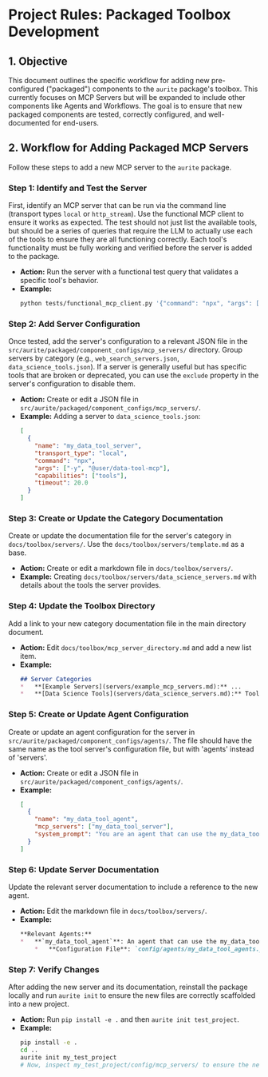 # Project Rules: Packaged Toolbox Development

## 1. Objective

This document outlines the specific workflow for adding new pre-configured ("packaged") components to the `aurite` package's toolbox. This currently focuses on MCP Servers but will be expanded to include other components like Agents and Workflows. The goal is to ensure that new packaged components are tested, correctly configured, and well-documented for end-users.

## 2. Workflow for Adding Packaged MCP Servers

Follow these steps to add a new MCP server to the `aurite` package.

### Step 1: Identify and Test the Server

First, identify an MCP server that can be run via the command line (transport types `local` or `http_stream`). Use the functional MCP client to ensure it works as expected. The test should not just list the available tools, but should be a series of queries that require the LLM to actually use each of the tools to ensure they are all functioning correctly. Each tool's functionality must be fully working and verified before the server is added to the package.

*   **Action:** Run the server with a functional test query that validates a specific tool's behavior.
*   **Example:**
    ```bash
    python tests/functional_mcp_client.py '{"command": "npx", "args": ["-y", "@user/some-mcp-server"]}' "Use the 'read_file' tool to tell me the contents of 'pyproject.toml'"
    ```

### Step 2: Add Server Configuration

Once tested, add the server's configuration to a relevant JSON file in the `src/aurite/packaged/component_configs/mcp_servers/` directory. Group servers by category (e.g., `web_search_servers.json`, `data_science_tools.json`). If a server is generally useful but has specific tools that are broken or deprecated, you can use the `exclude` property in the server's configuration to disable them.

*   **Action:** Create or edit a JSON file in `src/aurite/packaged/component_configs/mcp_servers/`.
*   **Example:** Adding a server to `data_science_tools.json`:
    ```json
    [
      {
        "name": "my_data_tool_server",
        "transport_type": "local",
        "command": "npx",
        "args": ["-y", "@user/data-tool-mcp"],
        "capabilities": ["tools"],
        "timeout": 20.0
      }
    ]
    ```

### Step 3: Create or Update the Category Documentation

Create or update the documentation file for the server's category in `docs/toolbox/servers/`. Use the `docs/toolbox/servers/template.md` as a base.

*   **Action:** Create or edit a markdown file in `docs/toolbox/servers/`.
*   **Example:** Creating `docs/toolbox/servers/data_science_servers.md` with details about the tools the server provides.

### Step 4: Update the Toolbox Directory

Add a link to your new category documentation file in the main directory document.

*   **Action:** Edit `docs/toolbox/mcp_server_directory.md` and add a new list item.
*   **Example:**
    ```markdown
    ## Server Categories
    *   **[Example Servers](servers/example_mcp_servers.md):** ...
    *   **[Data Science Tools](servers/data_science_servers.md):** Tools for data analysis and exploration.
    ```

### Step 5: Create or Update Agent Configuration

Create or update an agent configuration for the server in `src/aurite/packaged/component_configs/agents/`. The file should have the same name as the tool server's configuration file, but with 'agents' instead of 'servers'.

*   **Action:** Create or edit a JSON file in `src/aurite/packaged/component_configs/agents/`.
*   **Example:**
    ```json
    [
      {
        "name": "my_data_tool_agent",
        "mcp_servers": ["my_data_tool_server"],
        "system_prompt": "You are an agent that can use the my_data_tool_server to answer questions."
      }
    ]
    ```

### Step 6: Update Server Documentation

Update the relevant server documentation to include a reference to the new agent.

*   **Action:** Edit the markdown file in `docs/toolbox/servers/`.
*   **Example:**
    ```markdown
    **Relevant Agents:**
    *   **`my_data_tool_agent`**: An agent that can use the my_data_tool_server to answer questions.
        *   **Configuration File**: `config/agents/my_data_tool_agents.json`
    ```

### Step 7: Verify Changes

After adding the new server and its documentation, reinstall the package locally and run `aurite init` to ensure the new files are correctly scaffolded into a new project.

*   **Action:** Run `pip install -e .` and then `aurite init test_project`.
*   **Example:**
    ```bash
    pip install -e .
    cd ..
    aurite init my_test_project
    # Now, inspect my_test_project/config/mcp_servers/ to ensure the new JSON file is present.
